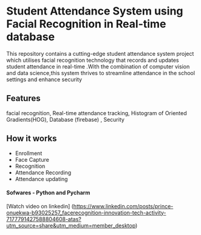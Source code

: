 # Student Attendance System using Facial Recognition in Real-time database

This repository contains a cutting-edge student attendance system project which utilises facial recognition technology that records and updates student attendance in real-time .With the combination of computer vision and data science,this system thrives to streamline attendance in the school settings and enhance security 

## Features 
facial recognition, Real-time attendance tracking, Histogram of Oriented Gradients(HOG), Database (firebase) , Security

## How it works
* Enrollment
* Face Capture
* Recognition
* Attendance Recording 
* Attendance updating 

#### Sofwares - Python and Pycharm 

[Watch video on linkedin] (https://www.linkedin.com/posts/prince-onuekwa-b93025257_facerecognition-innovation-tech-activity-7177791427588804608-atas?utm_source=share&utm_medium=member_desktop)
